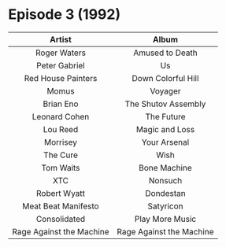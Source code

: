 # Episode 3 (1992)

| Artist | Album |
| :---: | :---: |
|Roger Waters | Amused to Death |
|Peter Gabriel | Us |
|Red House Painters | Down Colorful Hill |
|Momus | Voyager |
|Brian Eno | The Shutov Assembly |
|Leonard Cohen | The Future |
|Lou Reed | Magic and Loss |
|Morrisey | Your Arsenal |
|The Cure | Wish |
|Tom Waits | Bone Machine |
|XTC | Nonsuch |
|Robert Wyatt | Dondestan |
|Meat Beat Manifesto | Satyricon |
|Consolidated | Play More Music |
|Rage Against the Machine | Rage Against the Machine |
